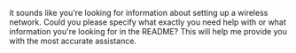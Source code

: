 it sounds like you're looking for information about setting up a wireless network. Could you please specify what exactly you need help with or what information you're looking for in the README? This will help me provide you with the most accurate assistance.
